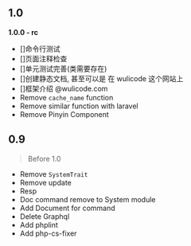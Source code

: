 ## 1.0
**1.0.0 - rc**
- []命令行测试
- []页面注释检查
- []单元测试完善(类需要存在)
- []创建静态文档, 甚至可以是 在 wulicode 这个网站上
- []框架介绍 @wulicode.com
- Remove `cache_name` function
- Remove similar function with laravel
- Remove Pinyin Component
## 0.9
> Before 1.0
- Remove `SystemTrait`
- Remove update
- Resp
- Doc command remove to System module
- Add Document for command
- Delete Graphql
- Add phplint
- Add php-cs-fixer
